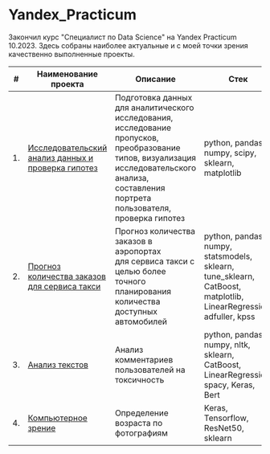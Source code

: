 # Yandex_Practicum


Закончил курс "Специалист по Data Science" на Yandex Practicum 10.2023. Здесь собраны наиболее актуальные и с моей точки зрения качественно выполненные проекты.

| #    | Наименование проекта                | Описание                                                     | Стек                                                         |
| ---- | ------------------------------------------------------------ | ------------------------------------------------------------ | ------------------------------------------------------------ |
| 1.   | [Исследовательский анализ данных и проверка гипотез](https://github.com/malonosov/Yandex_Practicum/tree/main/%D0%98%D1%81%D1%81%D0%BB%D0%B5%D0%B4%D0%BE%D0%B2%D0%B0%D1%82%D0%B5%D0%BB%D1%8C%D1%81%D0%BA%D0%B8%D0%B9%20%D0%B0%D0%BD%D0%B0%D0%BB%D0%B8%D0%B7%20%D0%B4%D0%B0%D0%BD%D0%BD%D1%8B%D1%85) | Подготовка данных для аналитического исследования, <br/>исследование пропусков, <br/>преобразование типов, визуализация исследовательского анализа, <br/> составления портрета пользователя, <br/> проверка гипотез | python, pandas, numpy, scipy, sklearn, matplotlib       |
| 2.   | [Прогноз количества заказов для сервиса такси](https://github.com/malonosov/Yandex_Practicum/tree/main/%D0%92%D1%80%D0%B5%D0%BC%D0%B5%D0%BD%D0%BD%D1%8B%D0%B5%20%D1%80%D1%8F%D0%B4%D1%8B) | Прогноз количества заказов в аэропортах <br/>для сервиса такси с целью более точного планирования количества доступных <br/>автомобилей | python, pandas, numpy, statsmodels, sklearn, tune_sklearn, CatBoost, matplotlib, LinearRegression, adfuller, kpss |
| 3.   | [Анализ текстов](https://github.com/malonosov/Yandex_Practicum/tree/main/%D0%9C%D0%B0%D1%88%D0%B8%D0%BD%D0%BD%D0%BE%D0%B5%20%D0%BE%D0%B1%D1%83%D1%87%D0%B5%D0%BD%D0%B8%D1%8F%20%D0%B4%D0%BB%D1%8F%20%D1%82%D0%B5%D0%BA%D1%81%D1%82%D0%BE%D0%B2) | Анализ комментариев пользователей на токсичность             | python, pandas, numpy, nltk, sklearn, CatBoost, LinearRegression, spacy, Keras, Bert |
| 4.   | [Компьютерное зрение](https://github.com/malonosov/Yandex_Practicum/tree/main/%D0%9A%D0%BE%D0%BC%D0%BF%D1%8C%D1%8E%D1%82%D0%B5%D1%80%D0%BD%D0%BE%D0%B5%20%D0%B7%D1%80%D0%B5%D0%BD%D0%B8%D0%B5) | Определение возраста по фотографиям            | Keras, Tensorflow, ResNet50, sklearn|
